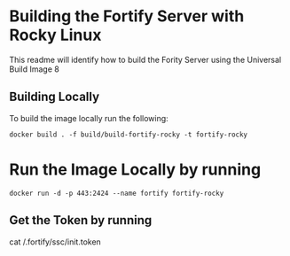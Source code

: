 # Building the Fortify Server with Rocky Linux
This readme will identify how to build the Fority Server using the Universal Build Image 8

## Building Locally
To build the image locally run the following:
```
docker build . -f build/build-fortify-rocky -t fortify-rocky
```

# Run the Image Locally by running
```
docker run -d -p 443:2424 --name fortify fortify-rocky
```

## Get the Token by running
cat /.fortify/ssc/init.token
